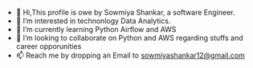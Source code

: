 - 👋 Hi,This profile is owe by Sowmiya Shankar, a software Engineer.
- 👀 I’m interested in technonlogy Data Analytics.
- 🌱 I’m currently learning Python Airflow and AWS
- 💞️ I’m looking to collaborate on Python and AWS regarding stuffs and career opporunities 
- 📫 Reach me by dropping an Email to sowmiyashankar12@gmail.com

<!---
sowmiyashankar12/sowmiyashankar12 is a ✨ special ✨ repository because its `README.md` (this file) appears on your GitHub profile.
You can click the Preview link to take a look at your changes.
--->
